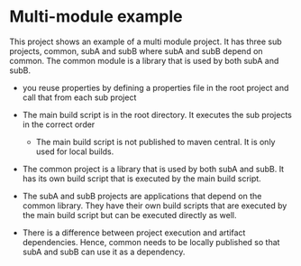 # Multi-module example

This project shows an example of a multi module project. It has three sub projects, common, subA and subB where
subA and subB depend on common. The common module is a library that is used by both subA and subB.

- you reuse properties by defining a properties file in the root project and call that from each sub project
- The main build script is in the root directory. It executes the sub projects in the correct order
  - The main build script is not published to maven central. It is only used for local builds.
- The common project is a library that is used by both subA and subB. It has its own build script that is executed by the main build script. 
- The subA and subB projects are applications that depend on the common library. They have their own build scripts that are executed by the main build script but can be executed directly as well.

- There is a difference between project execution and artifact dependencies. Hence, common needs to be locally published so that subA and subB can use it as a dependency.